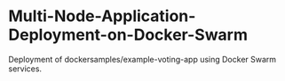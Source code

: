 # Multi-Node-Application-Deployment-on-Docker-Swarm
Deployment of dockersamples/example-voting-app using Docker Swarm services.
